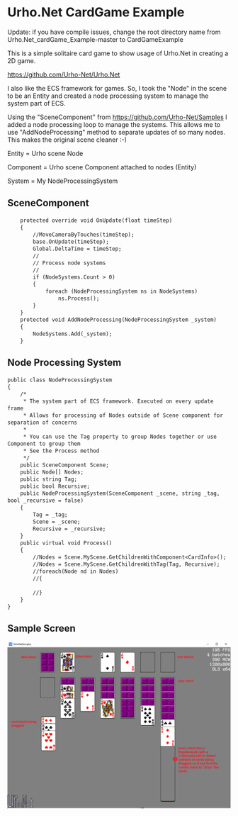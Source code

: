 # Urho.Net CardGame Example
Update: if you have compile issues, change the root directory name from Urho.Net_cardGame_Example-master to CardGameExample

This is a simple solitaire card game to show usage of Urho.Net in creating a 2D game. 

https://github.com/Urho-Net/Urho.Net 

I also like the ECS framework for games. So, I took the "Node" in the scene to be an Entity and created a node processing system to manage the system part of ECS.

Using the "SceneComponent" from https://github.com/Urho-Net/Samples I added a node processing loop to manage the systems.  This allows me to use "AddNodeProcessing" method to separate updates of so many nodes.  This makes the original scene cleaner :-)

Entity = Urho scene Node

Component = Urho scene Component attached to nodes (Entity)

System = My NodeProcessingSystem

## SceneComponent
        protected override void OnUpdate(float timeStep)
        {
            //MoveCameraByTouches(timeStep);
            base.OnUpdate(timeStep);
            Global.DeltaTime = timeStep;
            //
            // Process node systems
            //
            if (NodeSystems.Count > 0)
            {
                foreach (NodeProcessingSystem ns in NodeSystems)
                    ns.Process();
            }
        }
        protected void AddNodeProcessing(NodeProcessingSystem _system)
        {
            NodeSystems.Add(_system);
        }

## Node Processing System
    public class NodeProcessingSystem
    {
        /*
         * The system part of ECS framework. Executed on every update frame
         * Allows for processing of Nodes outside of Scene component for separation of concerns
         * 
         * You can use the Tag property to group Nodes together or use Component to group them
         * See the Process method
         */
        public SceneComponent Scene;
        public Node[] Nodes;
        public string Tag;
        public bool Recursive;
        public NodeProcessingSystem(SceneComponent _scene, string _tag, bool _recursive = false)
        {
            Tag = _tag;
            Scene = _scene;
            Recursive = _recursive;
        }
        public virtual void Process()
        {
            //Nodes = Scene.MyScene.GetChildrenWithComponent<CardInfo>();
            //Nodes = Scene.MyScene.GetChildrenWithTag(Tag, Recursive);
            //foreach(Node nd in Nodes)
            //{

            //}
        }
    }
## Sample Screen

![game image](CardGameScreen.png)
